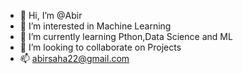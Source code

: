 - 👋 Hi, I’m @Abir
- 👀 I’m interested in Machine Learning
- 🌱 I’m currently learning Pthon,Data Science and ML
- 💞️ I’m looking to collaborate on Projects
- 📫 abirsaha22@gmail.com

<!---
Abir-1990/Abir-1990 is a ✨ special ✨ repository because its `README.md` (this file) appears on your GitHub profile.
You can click the Preview link to take a look at your changes.
--->
